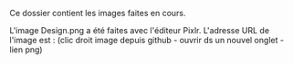 Ce dossier contient les images faites en cours.

L'image Design.png a été faites avec l'éditeur Pixlr. L'adresse URL de l'image est : (clic droit image depuis github - ouvrir ds un nouvel onglet - lien png) 
